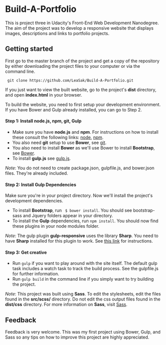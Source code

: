 # Build-A-Portfolio

This is project three in Udacity's Front-End Web Development Nanodegree. The aim of the project was to develop a responsive website that displays images, descriptions and links to portfolio projects.

## Getting started

First go to the master branch of the project and get a copy of the repository by either downloading the project files to your computer or via the command line.

` git clone https://github.com/LeaSak/Build-A-Portfolio.git`

If you just want to view the built website, go to the project's **dist** directory, and open **index.html** in your browser.

To build the website, you need to first setup your development environment. If you have Bower and Gulp already installed, you can go to Step 2.

#### Step 1: Install node.js, npm, git, Gulp
- Make sure you have **node.js** and **npm**. For instructions on how to install these consult the following links: [node](https://nodejs.org/en/), [npm](https://docs.npmjs.com/getting-started/installing-node).
- You also need **git** setup to use **Bower**, see [git](https://git-scm.com/).
- You also need to install **Bower** as we'll use Bower to install **Bootstrap**, see [Bower](https://bower.io/).
- To install **gulp.js** see [gulp.js](http://gulpjs.com/).

*Note*: You do not need to create package.json, gulpfile.js, and bower.json files. They're already included.

#### Step 2: Install Gulp Dependencies
Make sure you're in your project directory. Now we'll install the project's development dependencies.
- To install **Bootstrap**, run ` $ bower install`. You should see bootstrap-sass and Jquery folders appear in your directory.
- To install the **Gulp** dependencies, run `npm install`. You should now find these plugins in your node modules folder.

*Note*: The gulp plugin **gulp-responsive** uses the library **Sharp**. You need to have **Sharp** installed for this plugin to work. See [this link](http://sharp.dimens.io/en/stable/install/) for instructions.

#### Step 3: Get creative
- Run `gulp` if you want to play around with the site itself. The default gulp task includes a watch task to track the build process. See the gulpfile.js for further information.
- Run `gulp build` in the command line if you simply want to try building the project.

*Note*: This project was built using **Sass**. To edit the stylesheets, edit the files found in the **src/scss/** directory. Do not edit the css output files found in the **dist/css** directory. For more information on **Sass**, visit [Sass](http://sass-lang.com/).

## Feedback

Feedback is very welcome. This was my first project using Bower, Gulp, and Sass so any tips on how to improve this project are highly appreciated.




